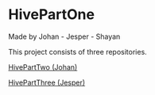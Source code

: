 # HivePartOne

Made by
Johan - Jesper - Shayan

This project consists of three repositories.

[HivePartTwo (Johan)](https://github.com/JohanWWW/HivePartTwo)

[HivePartThree (Jesper)](https://github.com/Lundborg94/HivePartThree)
